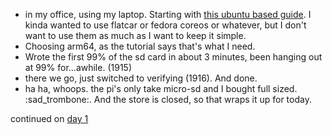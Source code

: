 * in my office, using my laptop. Starting with [this ubuntu based guide](https://ubuntu.com/tutorials/how-to-kubernetes-cluster-on-raspberry-pi). I kinda wanted to use flatcar or fedora coreos or whatever, but I don't want to use them as much as I want to keep it simple.
* Choosing arm64, as the tutorial says that's what I need.
* Wrote the first 99% of the sd card in about 3 minutes, been hanging out at 99% for...awhile. (1915)
* there we go, just switched to verifying (1916). And done.
* ha ha, whoops. the pi's only take micro-sd and I bought full sized. :sad_trombone:. And the store is closed, so that wraps it up for today.

continued on [day 1](day_1.md)

